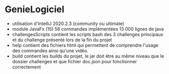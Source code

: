 # GenieLogiciel
* utilisation d'IntelliJ 2020.2.3 (community ou ultimate)
* module JavaFx (15)
56 commandes implémentées
13 000 lignes de java
* challengesScripts contient les scripts bash des 3 challenges principaux et du challenge présenté lors de la fin du projet
* help contient des fichiers html qui permettent de comprendre l'usage des commandes ainsi qu'une vidéo.
* build contient les builds du projet, le jar doit être au même niveau que le dossier challenges et que fichier doc.json pour fonctionner correctement